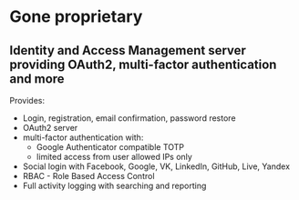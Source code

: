 # Gone proprietary

## Identity and Access Management server providing OAuth2, multi-factor authentication and more

Provides:

- Login, registration, email confirmation, password restore
- OAuth2 server
- multi-factor authentication with:
    - Google Authenticator compatible TOTP
    - limited access from user allowed IPs only
- Social login with Facebook, Google, VK, LinkedIn, GitHub, Live, Yandex
- RBAC - Role Based Access Control
- Full activity logging with searching and reporting
